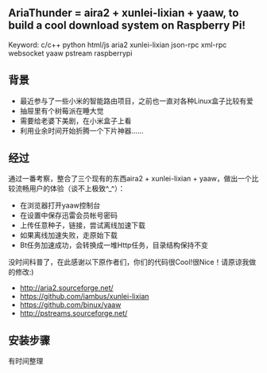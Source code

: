 AriaThunder = aira2 + xunlei-lixian + yaaw, to build a cool download system on Raspberry Pi!
----------


Keyword: c/c++ python html/js aria2 xunlei-lixian json-rpc xml-rpc websocket yaaw pstream raspberrypi

背景
----------

* 最近参与了一些小米的智能路由项目，之前也一直对各种Linux盒子比较有爱
* 抽屉里有个树莓派在睡大觉
* 需要给老婆下美剧，在小米盒子上看
* 利用业余时间开始折腾一个下片神器……

经过
----------

通过一番考察，整合了三个现有的东西aira2 + xunlei-lixian + yaaw，做出一个比较流畅用户的体验（谈不上极致^_^）：
* 在浏览器打开yaaw控制台
* 在设置中保存迅雷会员帐号密码
* 上传任意种子，链接，尝试离线加速下载
* 如果离线加速失败，走原始下载
* Bt任务加速成功，会转换成一堆Http任务，目录结构保持不变

没时间科普了，在此感谢以下原作者们，你们的代码很Cool!很Nice！请原谅我做的修改:)

* http://aria2.sourceforge.net/
* https://github.com/iambus/xunlei-lixian
* https://github.com/binux/yaaw
* http://pstreams.sourceforge.net/

安装步骤
----------

有时间整理

